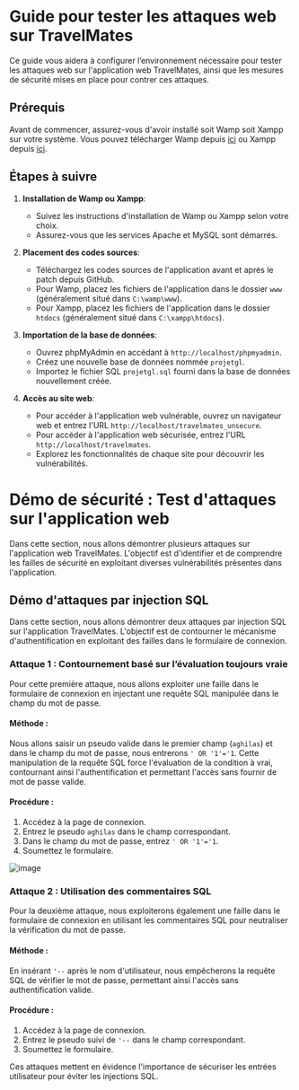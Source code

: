 # Guide pour tester les attaques web sur TravelMates

Ce guide vous aidera à configurer l’environnement nécessaire pour tester les attaques web sur l'application web TravelMates, ainsi que les mesures de sécurité mises en place pour contrer ces attaques.

## Prérequis

Avant de commencer, assurez-vous d'avoir installé soit Wamp soit Xampp sur votre système. Vous pouvez télécharger Wamp depuis [ici](https://www.wampserver.com/) ou Xampp depuis [ici](https://www.apachefriends.org/fr/index.html).

## Étapes à suivre

1. **Installation de Wamp ou Xampp**:
   - Suivez les instructions d'installation de Wamp ou Xampp selon votre choix.
   - Assurez-vous que les services Apache et MySQL sont démarrés.

2. **Placement des codes sources**:
   - Téléchargez les codes sources de l'application avant et après le patch depuis GitHub.
   - Pour Wamp, placez les fichiers de l'application dans le dossier `www` (généralement situé dans `C:\wamp\www`).
   - Pour Xampp, placez les fichiers de l'application dans le dossier `htdocs` (généralement situé dans `C:\xampp\htdocs`).

3. **Importation de la base de données**:
   - Ouvrez phpMyAdmin en accédant à `http://localhost/phpmyadmin`.
   - Créez une nouvelle base de données nommée `projetgl`.
   - Importez le fichier SQL `projetgl.sql` fourni dans la base de données nouvellement créée.

4. **Accès au site web**:
   - Pour accéder à l'application web vulnérable, ouvrez un navigateur web et entrez l'URL `http://localhost/travelmates_unsecure`.
   - Pour accéder à l'application web sécurisée, entrez l'URL `http://localhost/travelmates`.
   - Explorez les fonctionnalités de chaque site pour découvrir les vulnérabilités.

# Démo de sécurité : Test d'attaques sur l'application web

Dans cette section, nous allons démontrer plusieurs attaques sur l'application web TravelMates. L'objectif est d'identifier et de comprendre les failles de sécurité en exploitant diverses vulnérabilités présentes dans l'application.

## Démo d'attaques par injection SQL

Dans cette section, nous allons démontrer deux attaques par injection SQL sur l'application TravelMates. L'objectif est de contourner le mécanisme d'authentification en exploitant des failles dans le formulaire de connexion.

### Attaque 1 : Contournement basé sur l’évaluation toujours vraie

Pour cette première attaque, nous allons exploiter une faille dans le formulaire de connexion en injectant une requête SQL manipulée dans le champ du mot de passe.

#### Méthode :
Nous allons saisir un pseudo valide dans le premier champ (`aghilas`) et dans le champ du mot de passe, nous entrerons `' OR '1'='1`. Cette manipulation de la requête SQL force l'évaluation de la condition à vrai, contournant ainsi l'authentification et permettant l'accès sans fournir de mot de passe valide.

#### Procédure :
1. Accédez à la page de connexion.
2. Entrez le pseudo `aghilas` dans le champ correspondant.
3. Dans le champ du mot de passe, entrez `' OR '1'='1`.
4. Soumettez le formulaire.

![image](https://github.com/aghilaszibani/web-application-security/assets/161652334/a5540041-d473-4ccc-89ae-f676f9d25ca9)


### Attaque 2 : Utilisation des commentaires SQL

Pour la deuxième attaque, nous exploiterons également une faille dans le formulaire de connexion en utilisant les commentaires SQL pour neutraliser la vérification du mot de passe.

#### Méthode :
En insérant `'--` après le nom d'utilisateur, nous empêcherons la requête SQL de vérifier le mot de passe, permettant ainsi l'accès sans authentification valide.

#### Procédure :
1. Accédez à la page de connexion.
2. Entrez le pseudo suivi de `'--` dans le champ correspondant.
3. Soumettez le formulaire.

Ces attaques mettent en évidence l'importance de sécuriser les entrées utilisateur pour éviter les injections SQL.
